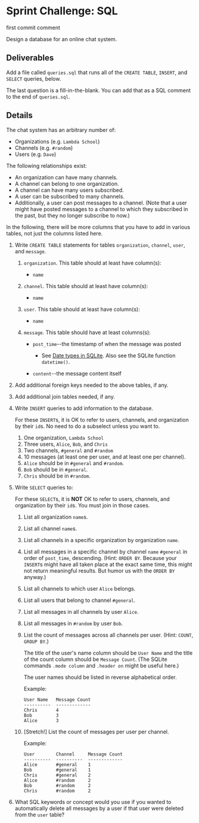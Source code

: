 # Sprint Challenge: SQL

first commit comment


Design a database for an online chat system.

## Deliverables

Add a file called `queries.sql` that runs all of the `CREATE TABLE`,
`INSERT`, and `SELECT` queries, below.

The last question is a fill-in-the-blank. You can add that as a SQL
comment to the end of `queries.sql`.

## Details

The chat system has an arbitrary number of:

* Organizations (e.g. `Lambda School`)
* Channels (e.g. `#random`)
* Users (e.g. `Dave`)

The following relationships exist:

* An organization can have many channels.
* A channel can belong to one organization.
* A channel can have many users subscribed.
* A user can be subscribed to many channels.
* Additionally, a user can post messages to a channel. (Note that a user might have
posted messages to a channel to which they subscribed in the past, but they no
longer subscribe to now.)

In the following, there will be more columns that you have to add in
various tables, not just the columns listed here.

1. Write `CREATE TABLE` statements for tables `organization`, `channel`, `user`,
   and `message`.

   1. `organization`. This table should at least have column(s):
      * `name`

   2. `channel`. This table should at least have column(s):
      * `name`

   3. `user`. This table should at least have column(s):
      * `name`

   4. `message`. This table should have at least columns(s):

      * `post_time`--the timestamp of when the message was posted
        * See [Date types in
          SQLite](https://www.sqlite.org/datatype3.html#date_and_time_datatype).
          Also see the SQLite function `datetime()`.

      * `content`--the message content itself

2. Add additional foreign keys needed to the above tables, if any.

3. Add additional join tables needed, if any.

4. Write `INSERT` queries to add information to the database.

   For these `INSERT`s, it is OK to refer to users, channels, and organization
   by their `id`s. No need to do a subselect unless you want to.

   1. One organization, `Lambda School`
   2. Three users, `Alice`, `Bob`, and `Chris`
   3. Two channels, `#general` and `#random`
   4. 10 messages (at least one per user, and at least one per channel).
   5. `Alice` should be in `#general` and `#random`.
   6. `Bob` should be in `#general`.
   7. `Chris` should be in `#random`.

5. Write `SELECT` queries to:

   For these `SELECT`s, it is **NOT** OK to refer to users, channels, and
   organization by their `id`s. You must join in those cases.

   1. List all organization `name`s.

   2. List all channel `name`s.

   3. List all channels in a specific organization by organization `name`.

   4. List all messages in a specific channel by channel `name` `#general` in
      order of `post_time`, descending. (Hint: `ORDER BY`. Because your
      `INSERT`s might have all taken place at the exact same time, this might
      not return meaningful results. But humor us with the `ORDER BY` anyway.)

   5. List all channels to which user `Alice` belongs.

   6. List all users that belong to channel `#general`.

   7. List all messages in all channels by user `Alice`.

   8. List all messages in `#random` by user `Bob`.

   9. List the count of messages across all channels per user. (Hint:
      `COUNT`, `GROUP BY`.)
      
      The title of the user's name column should be `User Name` and the title of
      the count column should be `Message Count`. (The SQLite commands
	  `.mode column` and `.header on` might be useful here.)

      The user names should be listed in reverse alphabetical order.
      
      Example:

      ```
      User Name   Message Count
      ----------  -------------
      Chris       4
      Bob         3
      Alice       3
      ```

   10. [Stretch!] List the count of messages per user per channel.

       Example:

       ```
       User        Channel     Message Count
       ----------  ----------  -------------
       Alice       #general    1
       Bob         #general    1
       Chris       #general    2
       Alice       #random     2
       Bob         #random     2
       Chris       #random     2
       ```

6. What SQL keywords or concept would you use if you wanted to automatically
   delete all messages by a user if that user were deleted from the `user`
   table?
